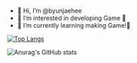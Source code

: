 - 👋 Hi, I’m @byunjaehee                
- 👀 I’m interested in developing Game 💞️                  
- 🌱 I’m currently learning making Game!💞️                 
       
<!---       
byunjaehee/byunjaehee is a ✨ special ✨ repository because its `README.md` (this file) appears on your GitHub profile.  
You can click the Preview link to take a look at your changes. 
--->
[![Top Langs](https://github-readme-stats.vercel.app/api/top-langs/?username=byunjaehee&layout=compact)](https://github.com/byunjaehee/github-readme-stats)

![Anurag's GitHub stats](https://github-readme-stats.vercel.app/api?username=byunjaehee&show_icons=true&theme=radical)
   
